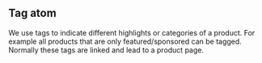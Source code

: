 ## Tag atom

We use tags to indicate different highlights or categories of a product. For example all products that are only featured/sponsored can be tagged. Normally these tags are linked and lead to a product page.
